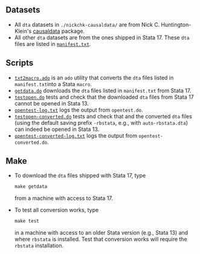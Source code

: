 ## Datasets

* All `dta` datasets in `./nickchk-causaldata/` are from Nick C. Huntington-Klein's [causaldata](https://github.com/NickCH-K/causaldata/tree/main/Stata) package.
* All other `dta` datasets are from the ones shipped in Stata 17. These `dta` files are listed in [`manifest.txt`](https://github.com/LSYS/rbStata/blob/main/datasets/manifest.txt).

## Scripts

* [`txt2macro.ado`](https://github.com/LSYS/rbStata/blob/main/datasets/txt2macro.ado) is an `ado` utility that converts the `dta` files listed in `manifest.txt`into a Stata `macro`.
* [`getdata.do`](https://github.com/LSYS/rbStata/blob/main/datasets/getdata.do) downloads the `dta` files listed in `manifest.txt` from Stata 17.
* [`testopen.do`](https://github.com/LSYS/rbStata/blob/main/datasets/testopen.do) tests and check that the downloaded `dta` files from Stata 17 cannot be opened in Stata 13.
* [`opentest-log.txt`](https://github.com/LSYS/rbStata/blob/main/datasets/opentest-log.txt) logs the output from `opentest.do`.
* [`testopen-converted.do`](https://github.com/LSYS/rbStata/blob/main/datasets/testopen-converted.do) tests and check that and the converted `dta` files (using the default saving prefix `-rbstata`, e.g., with `auto-rbstata.dta`) can indeed be opened in Stata 13.
* [`opentest-converted-log.txt`](https://github.com/LSYS/rbStata/blob/main/datasets/opentest-log.txt) logs the output from `opentest-converted.do`.

## Make
* To download the `dta` files shipped with Stata 17, type
  ```Makefile
  make getdata
  ```
  from a machine with access to Stata 17.
  
* To test all conversion works, type
  ```Makefile
  make test
  ```
  in a machine with access to an older Stata version (e.g., Stata 13) and where `rbstata` is installed. Test that conversion works will require the `rbstata` installation.
